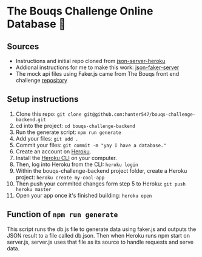 # The Bouqs Challenge Online Database 🌸 

## Sources
- Instructions and initial repo cloned from [json-server-heroku](https://github.com/jesperorb/json-server-heroku)
- Addional instructions for me to make this work: [json-faker-server](https://github.com/atapas/json-faker-server)
- The mock api files using Faker.js came from The Bouqs front end challenge [repository](https://github.com/thebouqs/fe-code-challenge/tree/master/api)

## Setup instructions
1. Clone this repo: `git clone git@github.com:hunter547/bouqs-challenge-backend.git`
2. cd into the project: `cd bouqs-challenge-backend`
3. Run the generate script: `npm run generate`
4. Add your files: `git add .`
5. Commit your files: `git commit -m "yay I have a database."`
6. Create an account on [Heroku](https://heroku.com/).
7. Install the [Heroku CLI](https://devcenter.heroku.com/articles/heroku-cli) on your computer.
8. Then, log into Heroku from the CLI: `heroku login`
9. Within the bouqs-challenge-backend project folder, create a Heroku project: `heroku create my-cool-app`
10. Then push your commited changes form step 5 to Heroku: `git push heroku master`
11. Open your app once it's finished building: `heroku open`

## Function of `npm run generate`
This script runs the db.js file to generate data using faker.js and outputs the JSON result to a file called db.json. Then when Heroku runs npm start on server.js, server.js uses that file as its source to handle requests and serve data.